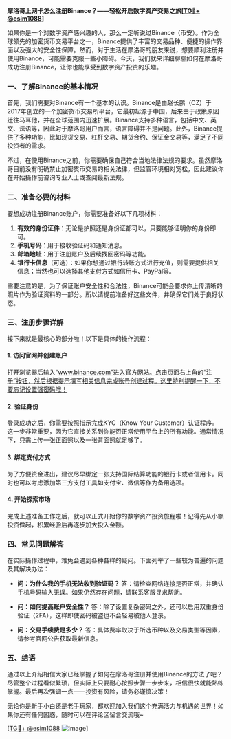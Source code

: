 **摩洛哥上网卡怎么注册Binance？——轻松开启数字资产交易之旅[[TG💪+ @esim1088](https://t.me/s/esim1088)]**

如果你是一个对数字资产感兴趣的人，那么一定听说过Binance（币安）。作为全球领先的加密货币交易平台之一，Binance提供了丰富的交易品种、便捷的操作界面以及强大的安全性保障。然而，对于生活在摩洛哥的朋友来说，想要顺利注册并使用Binance，可能需要克服一些小障碍。今天，我们就来详细聊聊如何在摩洛哥成功注册Binance，让你也能享受到数字资产投资的乐趣。

### 一、了解Binance的基本情况

首先，我们需要对Binance有一个基本的认识。Binance是由赵长鹏（CZ）于2017年创立的一个加密货币交易所平台，它最初起源于中国，后来由于政策原因迁往马耳他，并在全球范围内迅速扩展。Binance支持多种语言，包括中文、英文、法语等，因此对于摩洛哥用户而言，语言障碍并不是问题。此外，Binance提供了多种功能，比如现货交易、杠杆交易、期货合约、保证金交易等，满足了不同投资者的需求。

不过，在使用Binance之前，你需要确保自己符合当地法律法规的要求。虽然摩洛哥目前没有明确禁止加密货币交易的相关法律，但监管环境相对宽松，因此建议你在开始操作前咨询专业人士或查阅最新法规。

### 二、准备必要的材料

要想成功注册Binance账户，你需要准备好以下几项材料：

1. **有效的身份证件**：无论是护照还是身份证都可以，只要能够证明你的身份即可。
2. **手机号码**：用于接收验证码和通知消息。
3. **邮箱地址**：用于注册账户及后续找回密码等功能。
4. **银行卡信息**（可选）：如果你想通过银行转账方式进行充值，则需要提供相关信息；当然也可以选择其他支付方式如信用卡、PayPal等。

需要注意的是，为了保证账户安全性和合法性，Binance可能会要求你上传清晰的照片作为验证资料的一部分。所以请提前准备好这些文件，并确保它们处于良好状态。

### 三、注册步骤详解

接下来就是最核心的部分啦！以下是具体的操作流程：

#### 1. 访问官网并创建账户
打开浏览器后输入“www.binance.com”进入官方网站。点击页面右上角的“注册”按钮，然后根据提示填写相关信息完成账号创建过程。这里特别提醒一下，不要忘记设置强密码哦！

#### 2. 验证身份
登录成功之后，你需要按照指示完成KYC（Know Your Customer）认证程序。这一步非常重要，因为它直接关系到你能否正常使用平台上的所有功能。通常情况下，只需上传一张正面照以及一张背面照就足够了。

#### 3. 绑定支付方式
为了方便资金进出，建议尽早绑定一张支持国际结算功能的银行卡或者信用卡。同时也可以考虑添加第三方支付工具如支付宝、微信等作为备用选项。

#### 4. 开始探索市场
完成上述准备工作之后，就可以正式开始你的数字资产投资旅程啦！记得先从小额投资做起，积累经验后再逐步加大投入金额。

### 四、常见问题解答

在实际操作过程中，难免会遇到各种各样的疑问。下面列举了一些较为普遍的问题及其解决办法：

- **问：为什么我的手机无法收到验证码？**
  答：请检查网络连接是否正常，并确认手机号码输入无误。如果仍然存在问题，请联系客服寻求帮助。

- **问：如何提高账户安全性？**
  答：除了设置复杂密码之外，还可以启用双重身份验证（2FA），这样即使密码被盗也不会轻易被他人登录。

- **问：交易手续费是多少？**
  答：具体费率取决于所选币种以及交易类型等因素，请参考官网公告获取最新信息。

### 五、结语

通过以上介绍相信大家已经掌握了如何在摩洛哥注册并使用Binance的方法了吧？尽管整个过程看似繁琐，但实际上只要耐心按照步骤一步步来，相信很快就能熟练掌握。最后再次强调一点——投资有风险，请务必谨慎决策！

无论你是新手小白还是老手玩家，都欢迎加入我们这个充满活力与机遇的世界！如果你还有任何困惑，随时可以在评论区留言交流哦~

[[TG💪+ @esim1088](https://t.me/s/esim1088) ![Image](https://i.postimg.cc/4NQfJmqS/Snipaste-2025-05-13-00-14-12.png)]